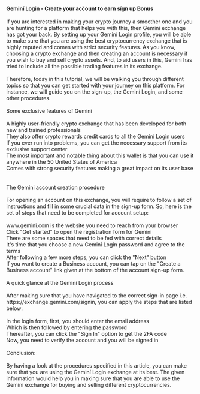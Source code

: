 <h4 class="mbr-section-subtitle mbr-fonts-style mb-4 display-5">Gemin&iacute; Login - Create your acčount to earn s&iacute;gn up Bonus</h4>
<p class="mbr-text mbr-fonts-style display-7">If you are interested in making your crypto journey a smoother one and you are hunting for a platform that helps you with this, then Gemini exchange has got your back. By setting up your Gemin&iacute; Login profile, you will be able to make sure that you are using the best cryptocurrency exchange that is highly reputed and comes with strict security features. As you know, choosing a crypto exchange and then creating an account is necessary if you wish to buy and sell crypto assets. And, to aid users in this, Gemini has tried to include all the possible trading features in its exchange.<br /><br />Therefore, today in this tutorial, we will be walking you through different topics so that you can get started with your journey on this platform. For instance, we will guide you on the sign-up, the Gemin&iacute; Login, and some other procedures.<br /><br />Some exclusive features of Gemini<br /><br />A highly user-friendly crypto exchange that has been developed for both new and trained professionals<br />They also offer crypto rewards credit cards to all the Gemin&iacute; Login users<br />If you ever run into problems, you can get the necessary support from its exclusive support center<br />The most important and notable thing about this wallet is that you can use it anywhere in the 50 United States of America<br />Comes with strong security features making a great impact on its user base<br /><br /><br />The Gemini account creation procedure<br /><br />For opening an account on this exchange, you will require to follow a set of instructions and fill in some crucial data in the sign-up form. So, here is the set of steps that need to be completed for account setup:<br /><br />www.gemini.com is the website you need to reach from your browser<br />Click "Get started" to open the registration form for Gemini<br />There are some spaces that need to be fed with correct details<br />It's time that you choose a new Gemin&iacute; Login password and agree to the terms<br />After following a few more steps, you can click the "Next" button<br />If you want to create a Business account, you can tap on the "Create a Business account" link given at the bottom of the account sign-up form.<br /><br />A quick glance at the Gemin&iacute; Login process<br /><br />After making sure that you have navigated to the correct sign-in page i.e. https://exchange.gemini.com/signin, you can apply the steps that are listed below:<br /><br />In the login form, first, you should enter the email address<br />Which is then followed by entering the password<br />Thereafter, you can click the "Sign In" option to get the 2FA code<br />Now, you need to verify the account and you will be signed in<br /><br />Conclusion:<br /><br />By having a look at the procedures specified in this article, you can make sure that you are using the Gemin&iacute; Login exchange at its best. The given information would help you in making sure that you are able to use the Gemini exchange for buying and selling different cryptocurrencies.</p>
